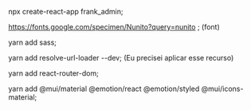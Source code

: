 npx create-react-app frank_admin;

https://fonts.google.com/specimen/Nunito?query=nunito ; (font)

yarn add sass;

yarn add resolve-url-loader --dev; (Eu precisei aplicar esse recurso)

yarn add react-router-dom;

yarn add @mui/material @emotion/react @emotion/styled @mui/icons-material;